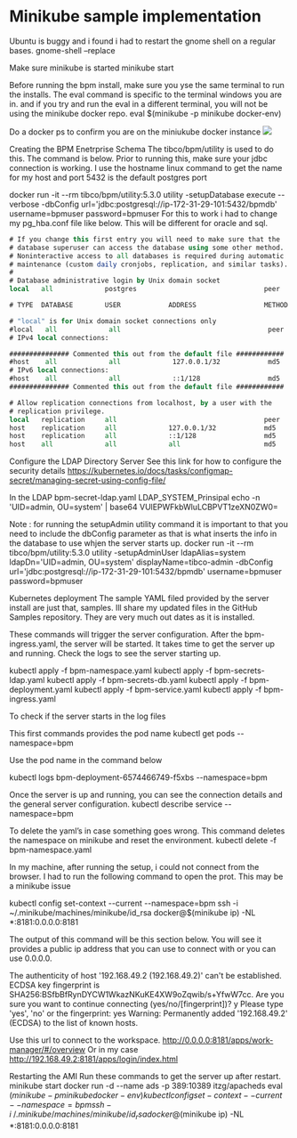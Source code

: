 # Minikube sample implementation

Ubuntu is buggy and i found i had to restart the gnome shell on a regular bases.
gnome-shell –replace

Make sure minikube is started
minikube start

Before running the bpm install, make sure you yse the same terminal to run the installs. The eval command is specific to the terminal windows you are in. and if you try and run the eval in a different terminal, you will not be using the minikube docker repo.
eval $(minikube -p minikube docker-env)

Do a docker ps to confirm you are on the miniukube docker instance
![ ](images/1.png)


Creating the BPM Enetrprise Schema 
The tibco/bpm/utility is used to do this. The command is below. Prior to running this, make sure your jdbc connection is working. I use the hostname linux command to get the name for my host and port 5432 is the default postgres port

docker run -it --rm tibco/bpm/utility:5.3.0 utility -setupDatabase execute --verbose -dbConfig url='jdbc:postgresql://ip-172-31-29-101:5432/bpmdb' username=bpmuser password=bpmuser
For this to work i had to change my pg_hba.conf file like below. This will be different for oracle and sql.


```DO NOT DISABLE!
# If you change this first entry you will need to make sure that the
# database superuser can access the database using some other method.
# Noninteractive access to all databases is required during automatic
# maintenance (custom daily cronjobs, replication, and similar tasks).
#
# Database administrative login by Unix domain socket
local   all             postgres                                peer

# TYPE  DATABASE        USER            ADDRESS                 METHOD

# "local" is for Unix domain socket connections only
#local   all             all                                     peer
# IPv4 local connections:

############### Commented this out from the default file ############
#host    all             all             127.0.0.1/32            md5
# IPv6 local connections:
#host    all             all             ::1/128                 md5
############### Commented this out from the default file ############

# Allow replication connections from localhost, by a user with the
# replication privilege.
local   replication     all                                     peer
host    replication     all             127.0.0.1/32            md5
host    replication     all             ::1/128                 md5
host	all		        all		        all		                md5
```

Configure the LDAP Directory Server
See this link for how to configure the security details
https://kubernetes.io/docs/tasks/configmap-secret/managing-secret-using-config-file/

In the LDAP bpm-secret-ldap.yaml
LDAP_SYSTEM_Prinsipal
echo -n 'UID=admin, OU=system' | base64
VUlEPWFkbWluLCBPVT1zeXN0ZW0=


Note : for running the setupAdmin utility command it is important to that you need to include the dbConfig parameter as that is what inserts the info in the database to use whjen the server starts up.
docker run -it --rm tibco/bpm/utility:5.3.0 utility -setupAdminUser ldapAlias=system ldapDn='UID=admin, OU=system' displayName=tibco-admin -dbConfig url='jdbc:postgresql://ip-172-31-29-101:5432/bpmdb' username=bpmuser password=bpmuser

Kubernetes deployment
The sample YAML filed provided by the server install are just that, samples. Ill share my updated files in the GitHub Samples repository. They are very much out dates as it is installed. 

These commands will trigger the server configuration. After the bpm-ingress.yaml, the server will be started. It takes time to get the server up and running. Check the logs to see the server starting up.

kubectl apply -f bpm-namespace.yaml
kubectl apply -f bpm-secrets-ldap.yaml
kubectl apply -f bpm-secrets-db.yaml
kubectl apply -f bpm-deployment.yaml
kubectl apply -f bpm-service.yaml
kubectl apply -f bpm-ingress.yaml

To check if the server starts in the log files

This first commands provides the pod name
kubectl get pods --namespace=bpm

Use the pod name in the command below


kubectl logs bpm-deployment-6574466749-f5xbs --namespace=bpm


Once the server is up and running, you can see the connection details and the general server configuration.
kubectl describe service --namespace=bpm

To delete the yaml’s in case something goes wrong. This command deletes the namespace on minikube and reset the environment. 
kubectl delete -f bpm-namespace.yaml

In my machine, after running the setup, i could not connect from the browser. I had to run the following command to open the prot. This may be a minikube issue

kubectl config set-context --current --namespace=bpm
ssh -i ~/.minikube/machines/minikube/id_rsa docker@$(minikube ip) -NL \*:8181:0.0.0.0:8181

The output of this command will be this section below. You will see it provides a public ip address that you can use to connect with or you can use 0.0.0.0.
 
The authenticity of host '192.168.49.2 (192.168.49.2)' can't be established.
ECDSA key fingerprint is SHA256:BSfbBfRynDYCW1WkazNKuKE4XW9oZqwib/s+YfwW7cc.
Are you sure you want to continue connecting (yes/no/[fingerprint])? y
Please type 'yes', 'no' or the fingerprint: yes
Warning: Permanently added '192.168.49.2' (ECDSA) to the list of known hosts.

Use this url to connect to the workspace.
http://0.0.0.0:8181/apps/work-manager/#/overview
Or in my case 
http://192.168.49.2:8181/apps/login/index.html

Restarting the AMI 
Run these commands to get the server up after restart.
minikube start
docker run -d --name ads -p 389:10389 itzg/apacheds
eval $(minikube -p minikube docker-env)
kubectl config set-context --current --namespace=bpm
ssh -i ~/.minikube/machines/minikube/id_rsa docker@$(minikube ip) -NL \*:8181:0.0.0.0:8181
